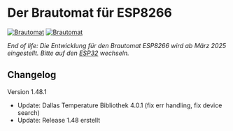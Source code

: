 # Der Brautomat für ESP8266

[![Brautomat](https://img.shields.io/badge/Latest-Brautomat32-blue.svg)](https://github.com/InnuendoPi/Brautomat32) [![Brautomat](https://img.shields.io/badge/EOL-Brautomat-green.svg)](https://github.com/InnuendoPi/Brautomat32)

_End of life: Die Entwicklung für den Brautomat ESP8266 wird ab März 2025 eingestellt. Bitte auf den [ESP32](https://github.com/InnuendoPi/Brautomat32) wechseln._

## Changelog

Version 1.48.1

* Update:       Dallas Temperature Bibliothek 4.0.1 (fix err handling, fix device search)
* Update:       Release 1.48 erstellt
